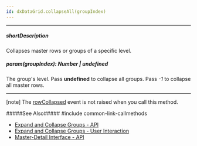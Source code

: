 ```yaml
---
id: dxDataGrid.collapseAll(groupIndex)
---
```

---
##### shortDescription
Collapses master rows or groups of a specific level.

##### param(groupIndex): Number | undefined
The group's level. Pass **undefined** to collapse all groups. Pass *-1* to collapse all master rows.

---
[note] The [rowCollapsed](/api-reference/10%20UI%20Components/GridBase/4%20Events/rowCollapsed.md '/Documentation/ApiReference/UI_Components/dxDataGrid/Events/#rowCollapsed') event is not raised when you call this method.

#####See Also#####
#include common-link-callmethods
- [Expand and Collapse Groups - API](/concepts/05%20UI%20Components/DataGrid/45%20Grouping/20%20API/20%20Expand%20and%20Collapse%20Groups.md '/Documentation/Guide/UI_Components/DataGrid/Grouping/#API/Expand_and_Collapse_Groups')
- [Expand and Collapse Groups - User Interaction](/concepts/05%20UI%20Components/DataGrid/45%20Grouping/10%20User%20Interaction/20%20Expand%20and%20Collapse%20Groups.md '/Documentation/Guide/UI_Components/DataGrid/Grouping/#User_Interaction/Expand_and_Collapse_Groups')
- [Master-Detail Interface - API](/concepts/05%20UI%20Components/DataGrid/60%20Master-Detail%20Interface/20%20API.md '/Documentation/Guide/UI_Components/DataGrid/Master-Detail_Interface/#API')